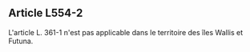 ## Article L554-2


L'article L. 361-1 n'est pas applicable dans le territoire des îles Wallis et Futuna.

